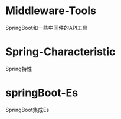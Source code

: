 # Middleware-Tools
SpringBoot和一些中间件的API工具
# Spring-Characteristic
Spring特性
# springBoot-Es
SpringBoot集成Es
